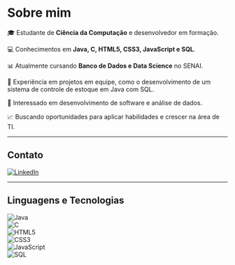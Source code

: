 # Sobre mim

🎓 Estudante de **Ciência da Computação** e desenvolvedor em formação.

💻 Conhecimentos em **Java, C, HTML5, CSS3, JavaScript e SQL**.

📊 Atualmente cursando **Banco de Dados e Data Science** no SENAI.

🤝 Experiência em projetos em equipe, como o desenvolvimento de um sistema de controle de estoque em Java com SQL.

🚀 Interessado em desenvolvimento de software e análise de dados.

📈 Buscando oportunidades para aplicar habilidades e crescer na área de TI.

---

## Contato

[![LinkedIn](https://img.shields.io/badge/LinkedIn-%230077B5.svg?style=flat-square&logo=linkedin&logoColor=white)](https://www.linkedin.com/in/seu-perfil-linkedin)

---

## Linguagens e Tecnologias

![Java](https://img.shields.io/badge/Java-%23ED8B00.svg?style=flat-square&logo=openjdk&logoColor=white)  
![C](https://img.shields.io/badge/C-%2300599C.svg?style=flat-square&logo=c&logoColor=white)  
![HTML5](https://img.shields.io/badge/HTML5-%23E34F26.svg?style=flat-square&logo=html5&logoColor=white)  
![CSS3](https://img.shields.io/badge/CSS3-%231572B6.svg?style=flat-square&logo=css3&logoColor=white)  
![JavaScript](https://img.shields.io/badge/JavaScript-%23323330.svg?style=flat-square&logo=javascript&logoColor=%23F7DF1E)  
![SQL](https://img.shields.io/badge/SQL-%23025E8C.svg?style=flat-square&logo=postgresql&logoColor=white)

